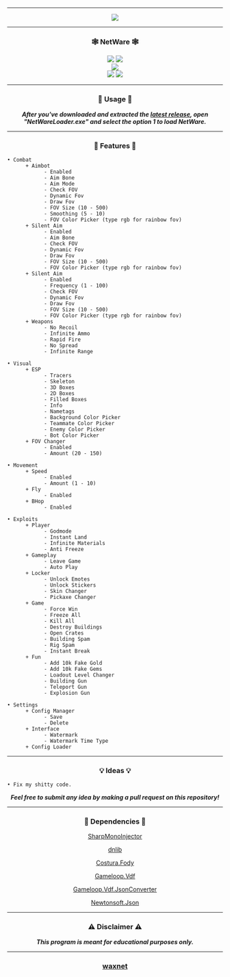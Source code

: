 -----

<p align= "center">
  <kbd>
    <img  src="https://raw.githubusercontent.com/waxnet/NetWare/main/.github/workflows/icon.png">
  </kbd>
</p>

-----

### <p align="center">🕸️ NetWare 🕸️</p>
<p align= "center">
  <img src="https://img.shields.io/github/last-commit/waxnet/NetWare">
  <img src="https://img.shields.io/github/license/waxnet/NetWare">
  <br>
  <img src="https://img.shields.io/github/downloads/waxnet/NetWare/total.svg">
  <br>
  <img src="https://img.shields.io/github/stars/waxnet/NetWare">
  <img src="https://img.shields.io/github/forks/waxnet/NetWare">
</p>

-----

### <p align="center">🔑 Usage 🔑</p>
<p align="center"><i><b>
After you've downloaded and extracted the <a href="https://github.com/waxnet/NetWare/releases/latest">latest release</a>, open 
"NetWareLoader.exe" and select the option 1 to load NetWare.
</b></i></p>

-----

### <p align="center">📜 Features 📜</p>

```
• Combat
      + Aimbot
            - Enabled
            - Aim Bone
            - Aim Mode
            - Check FOV
            - Dynamic Fov
            - Draw Fov
            - FOV Size (10 - 500)
            - Smoothing (5 - 10)
            - FOV Color Picker (type rgb for rainbow fov)
      + Silent Aim
            - Enabled
            - Aim Bone
            - Check FOV
            - Dynamic Fov
            - Draw Fov
            - FOV Size (10 - 500)
            - FOV Color Picker (type rgb for rainbow fov)
      + Silent Aim
            - Enabled
            - Frequency (1 - 100)
            - Check FOV
            - Dynamic Fov
            - Draw Fov
            - FOV Size (10 - 500)
            - FOV Color Picker (type rgb for rainbow fov)
      + Weapons
            - No Recoil
            - Infinite Ammo
            - Rapid Fire
            - No Spread
            - Infinite Range

• Visual
      + ESP
            - Tracers
            - Skeleton
            - 3D Boxes
            - 2D Boxes
            - Filled Boxes
            - Info
            - Nametags
            - Background Color Picker
            - Teammate Color Picker
            - Enemy Color Picker
            - Bot Color Picker
      + FOV Changer
            - Enabled
            - Amount (20 - 150)

• Movement
      + Speed
            - Enabled
            - Amount (1 - 10)
      + Fly
            - Enabled
      + BHop
            - Enabled

• Exploits
      + Player
            - Godmode
            - Instant Land
            - Infinite Materials
            - Anti Freeze
      + Gameplay
            - Leave Game
            - Auto Play
      + Locker
            - Unlock Emotes
            - Unlock Stickers
            - Skin Changer
            - Pickaxe Changer
      + Game
            - Force Win
            - Freeze All
            - Kill All
            - Destroy Buildings
            - Open Crates
            - Building Spam
            - Rig Spam
            - Instant Break
      + Fun
            - Add 10k Fake Gold
            - Add 10k Fake Gems
            - Loadout Level Changer
            - Building Gun
            - Teleport Gun
            - Explosion Gun

• Settings
      + Config Manager
            - Save
            - Delete
      + Interface
            - Watermark
            - Watermark Time Type
      + Config Loader
```

-----

### <p align="center">💡 Ideas 💡</p>

    • Fix my shitty code.

<p align="center"><i><b>Feel free to submit any idea by making a pull request on this repository!</b></i></p>

-----

### <p align="center">💾 Dependencies 💾</p>
<p align="center"><a href="https://github.com/warbler/SharpMonoInjector">SharpMonoInjector</a></p>
<p align="center"><a href="https://github.com/0xd4d/dnlib">dnlib</a></p>
<p align="center"><a href="https://github.com/Fody/Costura">Costura.Fody</a></p>
<p align="center"><a href="https://github.com/shravan2x/Gameloop.Vdf">Gameloop.Vdf</a></p>
<p align="center"><a href="https://github.com/shravan2x/Gameloop.Vdf.JsonConverter">Gameloop.Vdf.JsonConverter</a></p>
<p align="center"><a href="https://github.com/JamesNK/Newtonsoft.Json">Newtonsoft.Json</a></p>

-----

### <p align="center">⚠️ Disclaimer ⚠️</p>

<p align="center"><i><b>This program is meant for educational purposes only.</b></i></p>

-----

### <p align="center"><a href="https://github.com/waxnet">waxnet</a></p>
